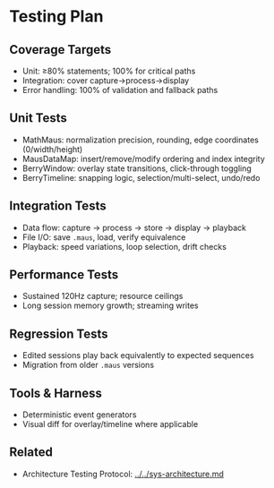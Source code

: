 # Testing Plan

## Coverage Targets

- Unit: ≥80% statements; 100% for critical paths
- Integration: cover capture→process→display
- Error handling: 100% of validation and fallback paths

## Unit Tests

- MathMaus: normalization precision, rounding, edge coordinates (0/width/height)
- MausDataMap: insert/remove/modify ordering and index integrity
- BerryWindow: overlay state transitions, click-through toggling
- BerryTimeline: snapping logic, selection/multi-select, undo/redo

## Integration Tests

- Data flow: capture → process → store → display → playback
- File I/O: save `.maus`, load, verify equivalence
- Playback: speed variations, loop selection, drift checks

## Performance Tests

- Sustained 120Hz capture; resource ceilings
- Long session memory growth; streaming writes

## Regression Tests

- Edited sessions play back equivalently to expected sequences
- Migration from older `.maus` versions

## Tools & Harness

- Deterministic event generators
- Visual diff for overlay/timeline where applicable

## Related

- Architecture Testing Protocol: [../../sys-architecture.md](../../sys-architecture.md#testing-protocol)
